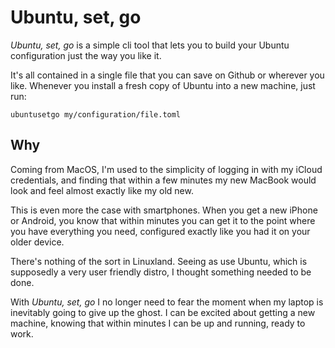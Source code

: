 # Ubuntu, set, go

*Ubuntu, set, go* is a simple cli tool that lets you to build your Ubuntu configuration just the way you like it.

It's all contained in a single file that you can save on Github or wherever you like. Whenever you install a fresh copy of Ubuntu into a new machine, just run:

```
ubuntusetgo my/configuration/file.toml
```

## Why

Coming from MacOS, I'm used to the simplicity of logging in with my iCloud credentials, and finding that within a few minutes my new MacBook would look and feel almost exactly like my old new. 

This is even more the case with smartphones. When you get a new iPhone or Android, you know that within minutes you can get it to the point where you have everything you need, configured exactly like you had it on your older device.

There's nothing of the sort in Linuxland. Seeing as use Ubuntu, which is supposedly a very user friendly distro, I thought something needed to be done. 

With *Ubuntu, set, go* I no longer need to fear the moment when my laptop is inevitably going to give up the ghost. I can be excited about getting a new machine, knowing that within minutes I can be up and running, ready to work.
